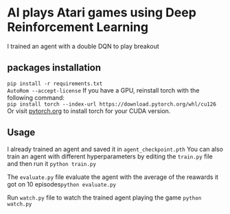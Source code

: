 # AI plays Atari games using Deep Reinforcement Learning

I trained an agent with a double DQN to play breakout

## packages installation
```pip install -r requirements.txt```  
```AutoRom --accept-license```
If you have a GPU, reinstall torch with the following command:  
```pip install torch --index-url https://download.pytorch.org/whl/cu126```  
Or visit [pytorch.org](https://pytorch.org/get-started/locally/) to install torch for your CUDA version.

## Usage

I already trained an agent and saved it in `agent_checkpoint.pth`
You can also train an agent with different hyperparameters by editing the `train.py` file and then run it ```python train.py```  

The `evaluate.py` file evaluate the agent with the average of the reawards it got on 10 episodes```python evaluate.py```  

Run `watch.py` file to watch the trained agent playing the game ```python watch.py```